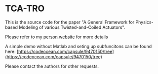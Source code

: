 # TCA-TRO

This is the source code for the paper "A General Framework for Physics-based Modeling of various Twisted-and-Coiled Actuators".

Please refer to my [person website](https://jiefengsun.github.io/tca-tro.html) for more details

A simple demo without Matlab and seting up subfuncitons can be found here: [https://codeocean.com/capsule/9470150/tree](https://codeocean.com/capsule/9470150/tree)

Please contact the authors for other requests. 
